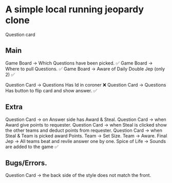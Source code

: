 # A simple local running jeopardy clone

Question card

## Main

Game Board -> Which Questions have been picked. ✅
Game Board -> Where to pull Questions. ✅
Game Board -> Aware of Daily Double Jep (only 2) ✅

Question Card -> Questions Has Id in coroner ❌
Question Card -> Questions Has button to flip card and show answer. ✅

## Extra

Question Card -> on Answer side has Award & Steal.
Question Card -> when Award give points to requester.
Question Card -> when Steal is clicked show the other teams and deduct points from requester.
Question Card -> when Steal & Team is picked award Points.
Team -> Set Size.
Team -> Aware.
Final Jep -> All teams beat and revile answer one by one.
Spice of Life -> Sounds are added to the game ✅

## Bugs/Errors.

Question Card -> the back side of the style does not match the front.
